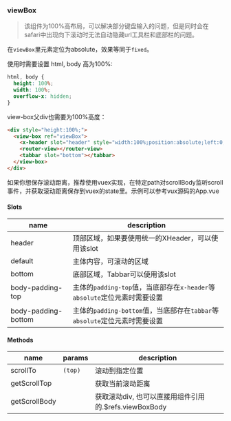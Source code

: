 ### viewBox

> 该组件为100%高布局，可以解决部分键盘输入的问题，但是同时会在safari中出现向下滚动时无法自动隐藏url工具栏和底部栏的问题。

在`viewBox`里元素定位为absolute，效果等同于`fixed`。

使用时需要设置 html, body 高为100%:

```css
html, body {
  height: 100%;
  width: 100%;
  overflow-x: hidden;
}
```

view-box父div也需要为100%高度：

```html
<div style="height:100%;">
  <view-box ref="viewBox">
    <x-header slot="header" style="width:100%;position:absolute;left:0;top:0;z-index:100;"></x-header>
    <router-view></router-view>
    <tabbar slot="bottom"></tabbar>
  </view-box>
</div>
```

如果你想保存滚动距离，推荐使用vuex实现，在特定path对scrollBody监听scroll事件，并获取滚动距离保存到vuex的state里。示例可以参考vux源码的App.vue

#### Slots

|name|description|
|----|-----------|
|header|顶部区域，如果要使用统一的XHeader，可以使用该slot|
|default|主体内容，可滚动的区域|
|bottom|底部区域，Tabbar可以使用该slot|
|body-padding-top|主体的`padding-top`值，当底部存在`x-header`等`absolute`定位元素时需要设置|
|body-padding-bottom|主体的`padding-bottom`值，当底部存在`tabbar`等`absolute`定位元素时需要设置|

#### Methods

|name|params|description|
|----|------|-----------|
|scrollTo|`(top)`|滚动到指定位置|
|getScrollTop||获取当前滚动距离|
|getScrollBody||获取滚动div, 也可以直接用组件引用的.$refs.viewBoxBody|
